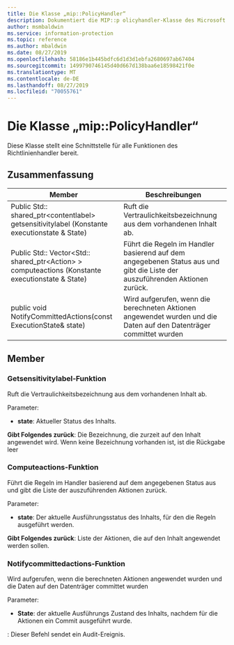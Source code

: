 ```yaml
---
title: Die Klasse „mip::PolicyHandler“
description: Dokumentiert die MIP::p olicyhandler-Klasse des Microsoft Information Protection (MIP) SDK.
author: msmbaldwin
ms.service: information-protection
ms.topic: reference
ms.author: mbaldwin
ms.date: 08/27/2019
ms.openlocfilehash: 58186e1b445bdfc6d1d3d1ebfa2680697ab67404
ms.sourcegitcommit: 1499790746145d40d667d138baa6e18598421f0e
ms.translationtype: MT
ms.contentlocale: de-DE
ms.lasthandoff: 08/27/2019
ms.locfileid: "70055761"
---
```

# <a name="class-mippolicyhandler"></a>Die Klasse „mip::PolicyHandler“ 
Diese Klasse stellt eine Schnittstelle für alle Funktionen des Richtlinienhandler bereit.
  
## <a name="summary"></a>Zusammenfassung
 Member                        | Beschreibungen                                
--------------------------------|---------------------------------------------
Public Std:: shared_ptr\<contentlabel\> getsensitivitylabel (Konstante executionstate & State)  |  Ruft die Vertraulichkeitsbezeichnung aus dem vorhandenen Inhalt ab.
Public Std:: Vector\<Std:: shared_ptr\<Action\> \> computeactions (Konstante executionstate & State)  |  Führt die Regeln im Handler basierend auf dem angegebenen Status aus und gibt die Liste der auszuführenden Aktionen zurück.
public void NotifyCommittedActions(const ExecutionState& state)  |  Wird aufgerufen, wenn die berechneten Aktionen angewendet wurden und die Daten auf den Datenträger committet wurden
  
## <a name="members"></a>Member
  
### <a name="getsensitivitylabel-function"></a>Getsensitivitylabel-Funktion
Ruft die Vertraulichkeitsbezeichnung aus dem vorhandenen Inhalt ab.

Parameter:  
* **state**: Aktueller Status des Inhalts. 



  
**Gibt Folgendes zurück**: Die Bezeichnung, die zurzeit auf den Inhalt angewendet wird. Wenn keine Bezeichnung vorhanden ist, ist die Rückgabe leer
  
### <a name="computeactions-function"></a>Computeactions-Funktion
Führt die Regeln im Handler basierend auf dem angegebenen Status aus und gibt die Liste der auszuführenden Aktionen zurück.

Parameter:  
* **state**: Der aktuelle Ausführungsstatus des Inhalts, für den die Regeln ausgeführt werden. 



  
**Gibt Folgendes zurück**: Liste der Aktionen, die auf den Inhalt angewendet werden sollen.
  
### <a name="notifycommittedactions-function"></a>Notifycommittedactions-Funktion
Wird aufgerufen, wenn die berechneten Aktionen angewendet wurden und die Daten auf den Datenträger committet wurden

Parameter:  
* **State**: der aktuelle Ausführungs Zustand des Inhalts, nachdem für die Aktionen ein Commit ausgeführt wurde. 


: Dieser Befehl sendet ein Audit-Ereignis.